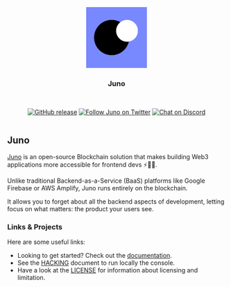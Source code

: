 <div align="center" style="display:flex;flex-direction:column;">
  <a href="https://juno.build/">
    <img src="https://github.com/buildwithjuno/juno/raw/main/src/frontend/static/icons/icon-256x256.png" width="140px" alt="Juno" role="presentation" />
  </a>

<h3>Juno</h3>

  <br/>

[![GitHub release](https://img.shields.io/github/release/buildwithjuno/juno/all?logo=GitHub&style=flat-square)](https://github.com/buildwithjuno/juno/releases/latest)
[![Follow Juno on Twitter](https://img.shields.io/twitter/follow/junobuild?label=Follow%20Juno&style=social)](https://twitter.com/JunoBuild)
[![Chat on Discord](https://img.shields.io/badge/chat-Discord-lightgrey?logo=Discord&style=flat-square)](https://discord.gg/wHZ57Z2RAG)

</div>

## Juno

[Juno] is an open-source Blockchain solution that makes building Web3 applications more accessible for frontend devs ⚡️🚀🤯.

Unlike traditional Backend-as-a-Service (BaaS) platforms like Google Firebase or AWS Amplify, Juno runs entirely on the blockchain.

It allows you to forget about all the backend aspects of development, letting focus on what matters: the product your users see.

### Links & Projects

Here are some useful links:

- Looking to get started? Check out the [documentation](https://juno.build).
- See the [HACKING](HACKING.md) document to run locally the console.
- Have a look at the [LICENSE](LICENSE.md) for information about licensing and limitation.

[juno]: https://juno.build
